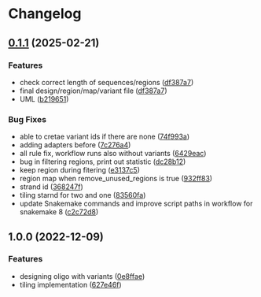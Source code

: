 # Changelog

## [0.1.1](https://github.com/kircherlab/MPRAOligoDesign/compare/v0.1.0...v0.1.1) (2025-02-21)


### Features

* check correct length of sequences/regions ([df387a7](https://github.com/kircherlab/MPRAOligoDesign/commit/df387a77d3446d63b5f32df67c60af6994ffb314))
* final design/region/map/variant  file ([df387a7](https://github.com/kircherlab/MPRAOligoDesign/commit/df387a77d3446d63b5f32df67c60af6994ffb314))
* UML ([b219651](https://github.com/kircherlab/MPRAOligoDesign/commit/b21965119d269ab3875a256aad0e95c13dc7a749))


### Bug Fixes

* able to cretae variant ids if there are none ([74f993a](https://github.com/kircherlab/MPRAOligoDesign/commit/74f993a770718c02660ef5c4cb44046c4a24be6c))
* adding adapters before ([7c276a4](https://github.com/kircherlab/MPRAOligoDesign/commit/7c276a46ee55ae2edffa40380b1f021e3202204d))
* all rule fix, workflow runs also without variants ([6429eac](https://github.com/kircherlab/MPRAOligoDesign/commit/6429eacdf86aa61469dea2a13cc55ee345e5976f))
* bug in filtering regions, print out statistic ([dc28b12](https://github.com/kircherlab/MPRAOligoDesign/commit/dc28b12c94a1f9c799d5a865bf9cb315c35f3e62))
* keep region during fitering ([e3137c5](https://github.com/kircherlab/MPRAOligoDesign/commit/e3137c5ebf7d1d3851e6ececa9834000a46b2616))
* region map when remove_unused_regions is true ([932ff83](https://github.com/kircherlab/MPRAOligoDesign/commit/932ff83515737f2af57ddda476ee352e9e5a130f))
* strand id ([368247f](https://github.com/kircherlab/MPRAOligoDesign/commit/368247f6419b15e060bb6cfebaabeb4df891b7ab))
* tiling starnd for two and one ([83560fa](https://github.com/kircherlab/MPRAOligoDesign/commit/83560fa27c9179222028a585b6b95cb10ad3d9cc))
* update Snakemake commands and improve script paths in workflow for snakemake 8 ([c2c72d8](https://github.com/kircherlab/MPRAOligoDesign/commit/c2c72d8d087d905e5cd401551d021cd687c43700))

## 1.0.0 (2022-12-09)


### Features

* designing oligo with variants ([0e8ffae](https://github.com/kircherlab/MPRAOligoDesign/commit/0e8ffae9076757de11296dfadfd2db7156d5674f))
* tiling implementation ([627e46f](https://github.com/kircherlab/MPRAOligoDesign/commit/627e46fc67de669f0c9ec14e2da933dd4e86d7b2))
